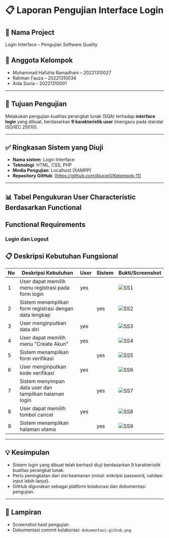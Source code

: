 # 📋 Laporan Pengujian Interface Login

## 📌 Nama Project
Login Interface – Pengujian Software Quality

## 👥 Anggota Kelompok
- Muhammad Hafizha Ramadhani – 20221310027
- Rahman Fauza – 20221310034
- Aida Sucia – 20221310001

---

## 🧪 Tujuan Pengujian
Melakukan pengujian kualitas perangkat lunak (SQA) terhadap **interface login** yang dibuat, berdasarkan **9 karakteristik user** (mengacu pada standar ISO/IEC 25010).

---

## ✅ Ringkasan Sistem yang Diuji
- **Nama sistem**: Login Interface
- **Teknologi**: HTML, CSS, PHP
- **Media Pengujian**: Localhost (XAMPP)
- **Repository GitHub**: [https://github.com/Alucie0/Kelompok-11]

---

## 📊 Tabel Pengukuran User Characteristic Berdasarkan Functional

## Functional Requirements

### Login dan Logout

## 📋 Deskripsi Kebutuhan Fungsional

| No | Deskripsi Kebutuhan                                                                 | User | Sistem | Bukti/Screenshot |
|----|--------------------------------------------------------------------------------------|------|--------|------------------|
| 1  | User dapat memilih menu registrasi pada form login                                  |   yes  |        | ![SS1](screenshot/screenshot1.png) |
| 2  | Sistem menampilkan form registrasi dengan data lengkap                              |      |     yes  | ![SS2](screenshot/screenshot2.png) |
| 3  | User menginputkan data diri                                                         |   yes  |        | ![SS3](screenshot/screenshot3.png) |
| 4  | User dapat memilih menu "Create Akun"                                               |   yes  |        | ![SS4](screenshot/screenshot4.png) |
| 5  | Sistem menampilkan form verifikasi                                                  |      |     yes  | ![SS5](screenshot/screenshot5.png) |
| 6  | User menginputkan kode verifikasi                                                   |   yes |        | ![SS6](screenshot/screenshot6.png) |
| 7  | Sistem menyimpan data user dan tampilkan halaman login                              |      |    yes   | ![SS7](screenshot/screenshot7.png) |
| 8  | User dapat memilih tombol cancel                                                    |   yes  |        | ![SS8](screenshot/screenshot8.png) |
| 9  | Sistem menampilkan halaman utama                                                    |      |    yes   | ![SS9](screenshot/screenshot9.png) |



---

## 💡 Kesimpulan
- Sistem login yang dibuat telah berhasil diuji berdasarkan 9 karakteristik kualitas perangkat lunak.
- Perlu peningkatan dari sisi keamanan (misal: enkripsi password, validasi input lebih lanjut).
- GitHub digunakan sebagai platform kolaborasi dan dokumentasi pengujian.

---

## 📎 Lampiran
- Screenshot hasil pengujian
- Dokumentasi commit kolaborasi: `dokumentasi-github.png`
